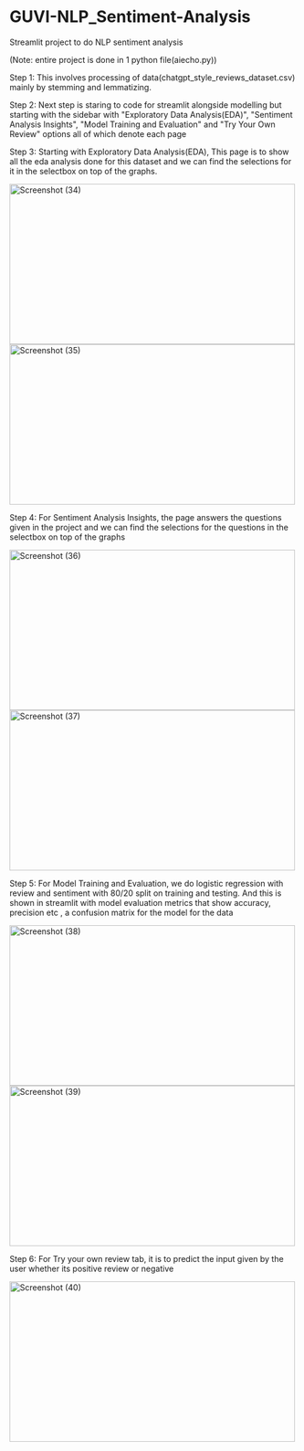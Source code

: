 # GUVI-NLP_Sentiment-Analysis

Streamlit project to do NLP sentiment analysis 

(Note: entire project is done in 1 python file(aiecho.py))

Step 1: This involves processing of data(chatgpt_style_reviews_dataset.csv) mainly by stemming and lemmatizing.

Step 2: Next step is staring to code for streamlit alongside modelling but starting with the sidebar with "Exploratory Data Analysis(EDA)", "Sentiment Analysis Insights", "Model Training and Evaluation" and "Try Your Own Review" options all of which denote each page

Step 3: Starting with Exploratory Data Analysis(EDA), This page is to show all the eda analysis done for this dataset and we can find the selections for it in the selectbox on top of the graphs.

<img width="500" height="281" alt="Screenshot (34)" src="https://github.com/user-attachments/assets/0f6ec219-845f-4e82-9944-e681432141e6" />
<img width="500" height="281" alt="Screenshot (35)" src="https://github.com/user-attachments/assets/f9ea92f5-7af9-43ca-b6ec-b5bd8e286640" />

Step 4: For Sentiment Analysis Insights, the page answers the questions given in the project and we can find the selections for the questions in the selectbox on top of the graphs 

<img width="500" height="281" alt="Screenshot (36)" src="https://github.com/user-attachments/assets/3ec68424-1797-435c-8812-2c11d2ec758c" />
<img width="500" height="281" alt="Screenshot (37)" src="https://github.com/user-attachments/assets/c5b44e44-3edd-4a1b-8b13-6d520eb3464c" />

Step 5: For Model Training and Evaluation, we do logistic regression with review and sentiment with 80/20 split on training and testing. And this is shown in streamlit with model evaluation metrics that show accuracy, precision etc , a confusion matrix for the model for the data

<img width="500" height="281" alt="Screenshot (38)" src="https://github.com/user-attachments/assets/261ae81a-436a-4969-be22-d6c1117eb45d" />
<img width="500" height="281" alt="Screenshot (39)" src="https://github.com/user-attachments/assets/b7f46c30-4218-41a7-879a-18fe01f2b63f" />

Step 6: For Try your own review tab, it is to predict the input given by the user whether its positive review or negative

<img width="500" height="281" alt="Screenshot (40)" src="https://github.com/user-attachments/assets/a3d93cd1-9baf-4095-a9ee-8774eeee21ff" />





